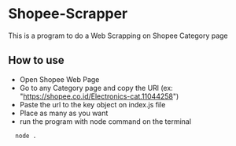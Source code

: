 # Shopee-Scrapper

This is a program to do a Web Scrapping on Shopee Category page

## How to use

- Open Shopee Web Page
- Go to any Category page and copy the URl (ex: "https://shopee.co.id/Electronics-cat.11044258")
- Paste the url to the key object on index.js file
- Place as many as you want
- run the program with node command on the terminal

```cmd
  node .
```
